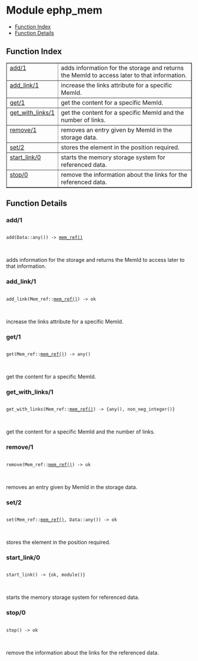 

# Module ephp_mem #
* [Function Index](#index)
* [Function Details](#functions)

<a name="index"></a>

## Function Index ##


<table width="100%" border="1" cellspacing="0" cellpadding="2" summary="function index"><tr><td valign="top"><a href="#add-1">add/1</a></td><td>adds information for the storage and returns the MemId to access later
to that information.</td></tr><tr><td valign="top"><a href="#add_link-1">add_link/1</a></td><td>increase the links attribute for a specific MemId.</td></tr><tr><td valign="top"><a href="#get-1">get/1</a></td><td>get the content for a specific MemId.</td></tr><tr><td valign="top"><a href="#get_with_links-1">get_with_links/1</a></td><td>get the content for a specific MemId and the number of links.</td></tr><tr><td valign="top"><a href="#remove-1">remove/1</a></td><td>removes an entry given by MemId in the storage data.</td></tr><tr><td valign="top"><a href="#set-2">set/2</a></td><td>stores the element in the position required.</td></tr><tr><td valign="top"><a href="#start_link-0">start_link/0</a></td><td>starts the memory storage system for referenced data.</td></tr><tr><td valign="top"><a href="#stop-0">stop/0</a></td><td>remove the information about the links for the referenced data.</td></tr></table>


<a name="functions"></a>

## Function Details ##

<a name="add-1"></a>

### add/1 ###

<pre><code>
add(Data::any()) -&gt; <a href="#type-mem_ref">mem_ref()</a>
</code></pre>
<br />

adds information for the storage and returns the MemId to access later
to that information.

<a name="add_link-1"></a>

### add_link/1 ###

<pre><code>
add_link(Mem_ref::<a href="#type-mem_ref">mem_ref()</a>) -&gt; ok
</code></pre>
<br />

increase the links attribute for a specific MemId.

<a name="get-1"></a>

### get/1 ###

<pre><code>
get(Mem_ref::<a href="#type-mem_ref">mem_ref()</a>) -&gt; any()
</code></pre>
<br />

get the content for a specific MemId.

<a name="get_with_links-1"></a>

### get_with_links/1 ###

<pre><code>
get_with_links(Mem_ref::<a href="#type-mem_ref">mem_ref()</a>) -&gt; {any(), non_neg_integer()}
</code></pre>
<br />

get the content for a specific MemId and the number of links.

<a name="remove-1"></a>

### remove/1 ###

<pre><code>
remove(Mem_ref::<a href="#type-mem_ref">mem_ref()</a>) -&gt; ok
</code></pre>
<br />

removes an entry given by MemId in the storage data.

<a name="set-2"></a>

### set/2 ###

<pre><code>
set(Mem_ref::<a href="#type-mem_ref">mem_ref()</a>, Data::any()) -&gt; ok
</code></pre>
<br />

stores the element in the position required.

<a name="start_link-0"></a>

### start_link/0 ###

<pre><code>
start_link() -&gt; {ok, module()}
</code></pre>
<br />

starts the memory storage system for referenced data.

<a name="stop-0"></a>

### stop/0 ###

<pre><code>
stop() -&gt; ok
</code></pre>
<br />

remove the information about the links for the referenced data.

